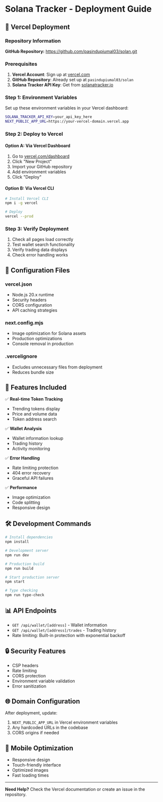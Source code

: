# Solana Tracker - Deployment Guide

## 🚀 Vercel Deployment

### Repository Information
**GitHub Repository:** https://github.com/pasindupiumal03/solan.git

### Prerequisites
1. **Vercel Account**: Sign up at [vercel.com](https://vercel.com)
2. **GitHub Repository**: Already set up at `pasindupiumal03/solan`
3. **Solana Tracker API Key**: Get from [solanatracker.io](https://solanatracker.io)

### Step 1: Environment Variables
Set up these environment variables in your Vercel dashboard:

```bash
SOLANA_TRACKER_API_KEY=your_api_key_here
NEXT_PUBLIC_APP_URL=https://your-vercel-domain.vercel.app
```

### Step 2: Deploy to Vercel

#### Option A: Via Vercel Dashboard
1. Go to [vercel.com/dashboard](https://vercel.com/dashboard)
2. Click "New Project"
3. Import your GitHub repository
4. Add environment variables
5. Click "Deploy"

#### Option B: Via Vercel CLI
```bash
# Install Vercel CLI
npm i -g vercel

# Deploy
vercel --prod
```

### Step 3: Verify Deployment
1. Check all pages load correctly
2. Test wallet search functionality
3. Verify trading data displays
4. Check error handling works

## 🔧 Configuration Files

### vercel.json
- Node.js 20.x runtime
- Security headers
- CORS configuration
- API caching strategies

### next.config.mjs
- Image optimization for Solana assets
- Production optimizations
- Console removal in production

### .vercelignore
- Excludes unnecessary files from deployment
- Reduces bundle size

## 🎯 Features Included

✅ **Real-time Token Tracking**
- Trending tokens display
- Price and volume data
- Token address search

✅ **Wallet Analysis**
- Wallet information lookup
- Trading history
- Activity monitoring

✅ **Error Handling**
- Rate limiting protection
- 404 error recovery
- Graceful API failures

✅ **Performance**
- Image optimization
- Code splitting
- Responsive design

## 🛠 Development Commands

```bash
# Install dependencies
npm install

# Development server
npm run dev

# Production build
npm run build

# Start production server
npm start

# Type checking
npm run type-check
```

## 📊 API Endpoints

- `GET /api/wallet/[address]` - Wallet information
- `GET /api/wallet/[address]/trades` - Trading history
- Rate limiting: Built-in protection with exponential backoff

## 🔒 Security Features

- CSP headers
- Rate limiting
- CORS protection
- Environment variable validation
- Error sanitization

## 🌐 Domain Configuration

After deployment, update:
1. `NEXT_PUBLIC_APP_URL` in Vercel environment variables
2. Any hardcoded URLs in the codebase
3. CORS origins if needed

## 📱 Mobile Optimization

- Responsive design
- Touch-friendly interface
- Optimized images
- Fast loading times

---

**Need Help?** Check the Vercel documentation or create an issue in the repository.
